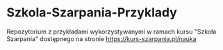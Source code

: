 # Szkola-Szarpania-Przyklady
Repozytorium z przykładami wykorzystywanymi w ramach kursu "Szkoła Szarpania" dostępnego na stronie https://kurs-szarpania.pl/nauka
